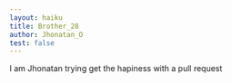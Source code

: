 ```yaml
---
layout: haiku
title: Brother_28
author: Jhonatan_O
test: false
---
```


I am Jhonatan
trying get the hapiness
with a pull request